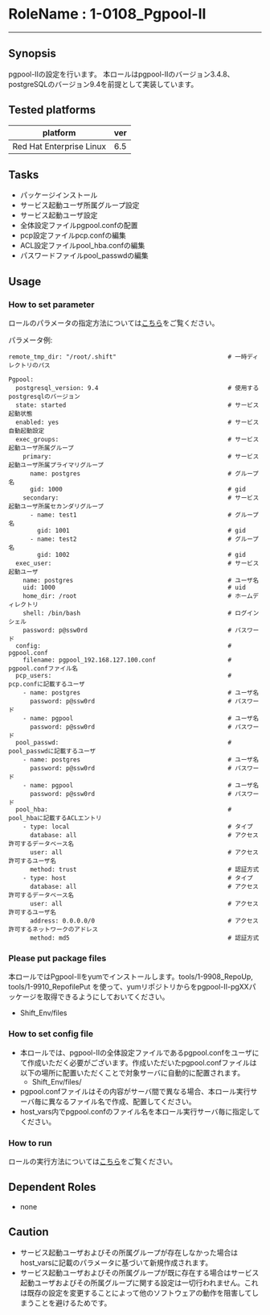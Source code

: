 # RoleName : 1-0108_Pgpool-II

---------------

## Synopsis
pgpool-Ⅱの設定を行います。 本ロールはpgpool-IIのバージョン3.4.8、postgreSQLのバージョン9.4を前提として実装しています。

## Tested platforms
platform | ver | 
-------- |-----|
Red Hat Enterprise Linux|6.5

## Tasks
- パッケージインストール
- サービス起動ユーザ所属グループ設定
- サービス起動ユーザ設定
- 全体設定ファイルpgpool.confの配置
- pcp設定ファイルpcp.confの編集
- ACL設定ファイルpool_hba.confの編集
- パスワードファイルpool_passwdの編集

## Usage 
### How to set parameter
ロールのパラメータの指定方法については[こちら](https://github.com/SHIFT-ware/shift_ware/wiki/%E5%AE%9F%E8%A1%8C%E6%96%B9%E6%B3%95#%E3%83%91%E3%83%A9%E3%83%A1%E3%83%BC%E3%82%BF%E6%8C%87%E5%AE%9A%E3%83%95%E3%82%A1%E3%82%A4%E3%83%AB%E3%81%AE%E4%BD%9C%E6%88%90%E3%81%A8%E9%85%8D%E7%BD%AE)をご覧ください。

パラメータ例:
```
remote_tmp_dir: "/root/.shift"                               # 一時ディレクトリのパス

Pgpool:
  postgresql_version: 9.4                                    # 使用するpostgresqlのバージョン
  state: started                                             # サービス起動状態
  enabled: yes                                               # サービス自動起動設定
  exec_groups:                                               # サービス起動ユーザ所属グループ
    primary:                                                 # サービス起動ユーザ所属プライマリグループ
      name: postgres                                         # グループ名
      gid: 1000                                              # gid
    secondary:                                               # サービス起動ユーザ所属セカンダリグループ
      - name: test1                                          # グループ名
        gid: 1001                                            # gid
      - name: test2                                          # グループ名
        gid: 1002                                            # gid
  exec_user:                                                 # サービス起動ユーザ
    name: postgres                                           # ユーザ名
    uid: 1000                                                # uid
    home_dir: /root                                          # ホームディレクトリ
    shell: /bin/bash                                         # ログインシェル
    password: p@ssw0rd                                       # パスワード
  config:                                                    # pgpool.conf
    filename: pgpool_192.168.127.100.conf                    # pgpool.confファイル名
  pcp_users:                                                 # pcp.confに記載するユーザ
    - name: postgres                                         # ユーザ名
      password: p@ssw0rd                                     # パスワード
    - name: pgpool                                           # ユーザ名
      password: p@ssw0rd                                     # パスワード
  pool_passwd:                                               # pool_passwdに記載するユーザ
    - name: postgres                                         # ユーザ名
      password: p@ssw0rd                                     # パスワード
    - name: pgpool                                           # ユーザ名
      password: p@ssw0rd                                     # パスワード
  pool_hba:                                                  # pool_hbaに記載するACLエントリ
    - type: local                                            # タイプ
      database: all                                          # アクセス許可するデータベース名
      user: all                                              # アクセス許可するユーザ名
      method: trust                                          # 認証方式
    - type: host                                             # タイプ
      database: all                                          # アクセス許可するデータベース名
      user: all                                              # アクセス許可するユーザ名
      address: 0.0.0.0/0                                     # アクセス許可するネットワークのアドレス
      method: md5                                            # 認証方式

```

### Please put package files
本ロールではPgpool-IIをyumでインストールします。tools/1-9908_RepoUp, tools/1-9910_RepofilePut を使って、yumリポジトリからをpgpool-II-pgXXパッケージを取得できるようにしておいてください。


- Shift_Env/files

### How to set config file
- 本ロールでは、pgpool-IIの全体設定ファイルであるpgpool.confをユーザにて作成いただく必要がございます。作成いただいたpgpool.confファイルは以下の場所に配置いただくことで対象サーバに自動的に配置されます。
    - Shift_Env/files/
- pgpool.confファイルはその内容がサーバ間で異なる場合、本ロール実行サーバ毎に異なるファイル名で作成、配置してください。
- host_vars内でpgpool.confのファイル名を本ロール実行サーバ毎に指定してください。

### How to run
ロールの実行方法については[こちら](https://github.com/SHIFT-ware/shift_ware/wiki/%E5%AE%9F%E8%A1%8C%E6%96%B9%E6%B3%95#ansible-%E3%83%AD%E3%83%BC%E3%83%AB%E3%81%AE%E5%AE%9F%E8%A1%8C)をご覧ください。

## Dependent Roles
- none

## Caution 
- サービス起動ユーザおよびその所属グループが存在しなかった場合はhost_varsに記載のパラメータに基づいて新規作成されます。
- サービス起動ユーザおよびその所属グループが既に存在する場合はサービス起動ユーザおよびその所属グループに関する設定は一切行われません。これは既存の設定を変更することによって他のソフトウェアの動作を阻害してしまうことを避けるためです。
